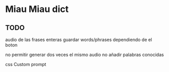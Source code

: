 # Miau Miau dict

## TODO
audio de las frases enteras
guardar words/phrases dependiendo de el boton

no permitir generar dos veces el mismo audio
no añadir palabras conocidas

css Custom prompt
